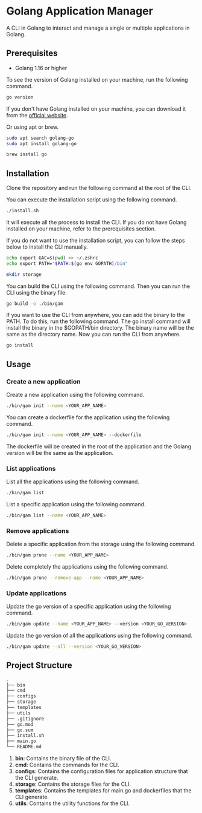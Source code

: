 # Golang Application Manager
A CLI in Golang to interact and manage a single or multiple applications in Golang.

## Prerequisites

- Golang 1.16 or higher

To see the version of Golang installed on your machine, run the following command.

```bash
go version
```

If you don't have Golang installed on your machine, you can download it from the [official website](https://golang.org/dl/).

Or using apt or brew.

```bash
sudo apt search golang-go
sudo apt install golang-go
```

```bash
brew install go
```

## Installation

Clone the repository and run the following command at the root of the CLI.

You can execute the installation script using the following command.
```bash
./install.sh
```

It will execute all the process to install the CLI.
If you do not have Golang installed on your machine, refer to the prerequisites section.

If you do not want to use the installation script, you can follow the steps below to install the CLI manually.

```bash
echo export GAC=$(pwd) >> ~/.zshrc
echo export PATH="$PATH:$(go env GOPATH)/bin"
```

```bash
mkdir storage
```

You can build the CLI using the following command.
Then you can run the CLI using the binary file.

```bash
go build -o ./bin/gam
```

If you want to use the CLI from anywhere, you can add the binary to the PATH. To do this, run the following command.
The go install command will install the binary in the $GOPATH/bin directory.
The binary name will be the same as the directory name.
Now you can run the CLI from anywhere.

```bash
go install
```

## Usage

### Create a new application

Create a new application using the following command.

```bash
./bin/gam init --name <YOUR_APP_NAME>
```

You can create a dockerfile for the application using the following command.

```bash
./bin/gam init --name <YOUR_APP_NAME> --dockerfile
```

The dockerfile will be created in the root of the application and the Golang version will be the same as the application.

### List applications

List all the applications using the following command.

```bash
./bin/gam list
```

List a specific application using the following command.

```bash
./bin/gam list --name <YOUR_APP_NAME>
```

### Remove applications

Delete a specific application from the storage using the following command.

```bash
./bin/gam prune --name <YOUR_APP_NAME>
```

Delete completely the applications using the following command.

```bash
./bin/gam prune --remove-app --name <YOUR_APP_NAME>
```

### Update applications

Update the go version of a specific application using the following command.

```bash
./bin/gam update --name <YOUR_APP_NAME> --version <YOUR_GO_VERSION>
```

Update the go version of all the applications using the following command.

```bash
./bin/gam update --all --version <YOUR_GO_VERSION>
```

## Project Structure

```bash
.
├── bin
├── cmd
├── configs
├── storage
├── templates
├── utils
├── .gitignore
├── go.mod
├── go.sum
├── install.sh
├── main.go
└── README.md

```

1. **bin**: Contains the binary file of the CLI.
2. **cmd**: Contains the commands for the CLI.
3. **configs**: Contains the configuration files for application structure that the CLI generate.
4. **storage**: Contains the storage files for the CLI.
5. **templates**: Contains the templates for main.go and dockerfiles that the CLI generate.
6. **utils**: Contains the utility functions for the CLI.
